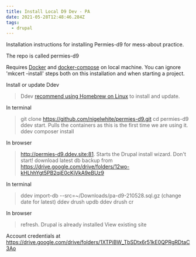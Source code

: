 ```yaml
---
title: Install Local D9 Dev - PA
date: 2021-05-28T12:48:46.284Z
tags:
  - drupal
---
```

Installation instructions for installing Permies-d9 for mess-about practice.

The repo is called permies-d9

Requires [Docker](https://docs.docker.com/engine/install/ubuntu/) and [docker-compose](https://docs.docker.com/compose/install/) on local machine. You can ignore 'mkcert -install' steps both on this installation and when starting a project.

Install or update Ddev
> Ddev [recommend using Homebrew on Linux](https://ddev.readthedocs.io/en/stable/) to install and update.

In terminal
> git clone https://github.com/nigelwhite/permies-d9.git
> cd permies-d9
> ddev start. Pulls the containers as this is the first time we are using it.
> ddev composer install

In browser
> http://permies-d9.ddev.site:81. Starts the Drupal install wizard. Don't start!
> download latest db backup from https://drive.google.com/drive/folders/12wo-kHLhhYgt5PB2qiE0cKjVkA9eBUz9

In terminal
> ddev import-db --src=~/Downloads/pa-d9-210528.sql.gz (change date for latest)
> ddev drush updb
> ddev drush cr

In browser
> refresh. Drupal is already installed
> View existing site

Account credentials at https://drive.google.com/drive/folders/1XTPiBW_TbSDtx6r51kE0QPRgRDtaC3Ao




